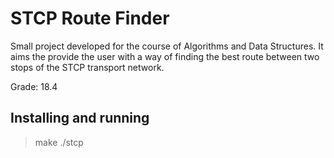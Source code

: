 # STCP Route Finder

Small project developed for the course of Algorithms and Data Structures. It
aims the provide the user with a way of finding the best route between two
stops of the STCP transport network.

Grade: 18.4

## Installing and running

> make
> ./stcp
